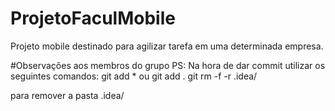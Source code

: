 # ProjetoFaculMobile
Projeto mobile destinado para agilizar tarefa em uma determinada empresa.


#Observações aos membros do grupo
PS: Na hora de dar commit utilizar os seguintes comandos:
git add * ou git add .
git rm -f -r .idea/

para remover a pasta .idea/
